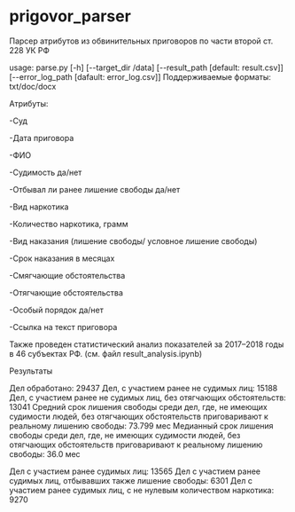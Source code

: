 # prigovor_parser
Парсер атрибутов из обвинительных приговоров по части второй ст. 228 УК РФ

usage: parse.py [-h] [--target_dir /data] [--result_path [default: result.csv]] [--error_log_path [dafault: error_log.csv]]
Поддерживаемые форматы: txt/doc/docx


Атрибуты:
 
  -Суд
  
  -Дата приговора
  
  -ФИО
  
  -Судимость да/нет
  
  -Отбывал ли ранее лишение свободы да/нет
  
  -Вид наркотика
  
  -Количество наркотика, грамм
  
  -Вид наказания (лишение свободы/ условное лишение свободы)
  
  -Срок наказания в месяцах
  
  -Смягчающие обстоятельства
  
  -Отягчающие обстоятельства
  
  -Особый порядок да/нет
  
  -Ссылка на текст приговора


Также проведен статистический анализ показателей за 2017–2018 годы в 46 субъектах РФ.
(см. файл result_analysis.ipynb)

Результаты

Дел обработано:	29437
Дел, с участием ранее не судимых лиц:	15188
Дел, с участием ранее не судимых лиц, без отягчающих обстоятельств:	13041
Средний срок лишения свободы среди дел, где, 
не имеющих судимости людей, без отягчающих обстоятельств приговаривают к реальному лишению свободы:	73.799 мес
Медианный срок лишения свободы среди дел, где,
 не имеющих судимости людей, без отягчающих обстоятельств приговаривают к реальному лишению свободы:	36.0 мес
	
Дел с участием ранее судимых лиц:	13565
Дел с участием ранее судимых лиц, отбывавших также лишение свободы:	6301
Дел с участием ранее судимых лиц, с не нулевым количеством наркотика:	9270


